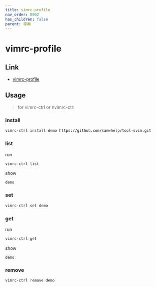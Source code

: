 ```yaml
---
title: vimrc-profile
nav_order: 8002
has_children: false
parent: 專案
---
```


# vimrc-profile


## Link

* [vimrc-profile](https://github.com/samwhelp/note-about-vim/tree/gh-pages/_demo/project/vimrc-profile)


## Usage

> for vimrc-ctrl or nvimrc-ctrl

### install

``` sh
vimrc-ctrl install demo https://github.com/samwhelp/tool-svim.git
```

### list

run

``` sh
vimrc-ctrl list
```

show

```
demo
```

### set

``` sh
vimrc-ctrl set demo
```


### get

run

``` sh
vimrc-ctrl get
```

show

```
demo
```

### remove

``` sh
vimrc-ctrl remove demo
```
